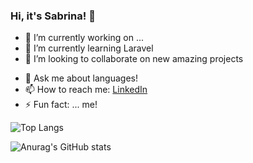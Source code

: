 ### Hi, it's Sabrina! 👋

- 🔭 I’m currently working on ...
- 🌱 I’m currently learning Laravel
- 👯 I’m looking to collaborate on new amazing projects
<!-- - 🤔 I’m looking for help with -->
- 💬 Ask me about languages!
- 📫 How to reach me: <a href="https://www.linkedin.com/in/sabrinaojeachapelet/">LinkedIn</a>
- ⚡ Fun fact: ... me!



![Top Langs](https://github-readme-stats.vercel.app/api/top-langs/?username=SabrinaOC&theme=tokyonight)


![Anurag's GitHub stats](https://github-readme-stats.vercel.app/api?username=SabrinaOC&show_icons=true&theme=radical)


